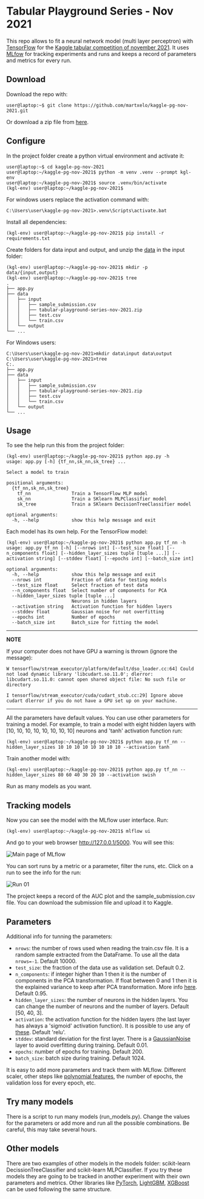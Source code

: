 # Tabular Playground Series - Nov 2021

This repo allows to fit a neural network model (multi layer perceptron) with [TensorFlow](https://www.tensorflow.org/) for the [Kaggle tabular competition of november 2021](https://www.kaggle.com/c/tabular-playground-series-nov-2021/). It uses [MLfow](https://mlflow.org/) for tracking experiments and runs and keeps a record of parameters and metrics for every run.

## Download

Download the repo with:
```
user@laptop:~$ git clone https://github.com/martxelo/kaggle-pg-nov-2021.git
```

Or download a zip file from [here](https://github.com/martxelo/kaggle-pg-nov-2021/archive/refs/heads/main.zip).

## Configure

In the project folder create a python virtual environment and activate it:

```
user@laptop:~$ cd kaggle-pg-nov-2021
user@laptop:~/kaggle-pg-nov-2021$ python -m venv .venv --prompt kgl-env
user@laptop:~/kaggle-pg-nov-2021$ source .venv/bin/activate
(kgl-env) user@laptop:~/kaggle-pg-nov-2021$
```

For windows users replace the activation command with:
```
C:\Users\user\kaggle-pg-nov-2021>.venv\Scripts\activate.bat
```

Install all dependencies:

```
(kgl-env) user@laptop:~/kaggle-pg-nov-2021$ pip install -r requirements.txt
```

Create folders for data input and output, and unzip the [data](https://www.kaggle.com/c/tabular-playground-series-nov-2021/data) in the input folder:

```
(kgl-env) user@laptop:~/kaggle-pg-nov-2021$ mkdir -p data/{input,output}
(kgl-env) user@laptop:~/kaggle-pg-nov-2021$ tree
.
├── app.py
├── data
│   ├── input
│   │   ├── sample_submission.csv
│   │   ├── tabular-playground-series-nov-2021.zip
│   │   ├── test.csv
│   │   └── train.csv
│   └── output
└── ...
```

For Windows users:

```
C:\Users\user\kaggle-pg-nov-2021>mkdir data\input data\output
C:\Users\user\kaggle-pg-nov-2021>tree
C:.
├── app.py
├── data
│   ├── input
│   │   ├── sample_submission.csv
│   │   ├── tabular-playground-series-nov-2021.zip
│   │   ├── test.csv
│   │   └── train.csv
│   └── output
└── ...
```

## Usage

To see the help run this from the project folder:

```
(kgl-env) user@laptop:~/kaggle-pg-nov-2021$ python app.py -h
usage: app.py [-h] {tf_nn,sk_nn,sk_tree} ...

Select a model to train

positional arguments:
  {tf_nn,sk_nn,sk_tree}
    tf_nn               Train a TensorFlow MLP model
    sk_nn               Train a SKlearn MLPClassifier model
    sk_tree             Train a SKlearn DecisionTreeClassifier model

optional arguments:
  -h, --help            show this help message and exit
```

Each model has its own help. For the TensorFlow model:

```
(kgl-env) user@laptop:~/kaggle-pg-nov-2021$ python app.py tf_nn -h
usage: app.py tf_nn [-h] [--nrows int] [--test_size float] [--n_components float] [--hidden_layer_sizes tuple [tuple ...]] [--activation string] [--stddev float] [--epochs int] [--batch_size int]

optional arguments:
  -h, --help            show this help message and exit
  --nrows int           Fraction of data for testing models
  --test_size float     Select fraction of test data
  --n_components float  Select number of components for PCA
  --hidden_layer_sizes tuple [tuple ...]
                        Neurons in hidden layers
  --activation string   Activation function for hidden layers
  --stddev float        Gaussian noise for not overfitting
  --epochs int          Number of epochs
  --batch_size int      Batch_size for fitting the model
```

---
**NOTE**

If your computer does not have GPU a warning is thrown (ignore the message):

```
W tensorflow/stream_executor/platform/default/dso_loader.cc:64] Could not load dynamic library 'libcudart.so.11.0'; dlerror: libcudart.so.11.0: cannot open shared object file: No such file or directory

I tensorflow/stream_executor/cuda/cudart_stub.cc:29] Ignore above cudart dlerror if you do not have a GPU set up on your machine.
```
---

All the parameters have default values. You can use other parameters for training a model. For example, to train a model with eight hidden layers with [10, 10, 10, 10, 10, 10, 10, 10] neurons and 'tanh' activation function run:

```
(kgl-env) user@laptop:~/kaggle-pg-nov-2021$ python app.py tf_nn --hidden_layer_sizes 10 10 10 10 10 10 10 10 --activation tanh
```

Train another model with:

```
(kgl-env) user@laptop:~/kaggle-pg-nov-2021$ python app.py tf_nn --hidden_layer_sizes 80 60 40 30 20 10 --activation swish
```

Run as many models as you want.

## Tracking models

Now you can see the model with the MLflow user interface. Run:

```
(kgl-env) user@laptop:~/kaggle-pg-nov-2021$ mlflow ui
```

And go to your web browser http://127.0.0.1/5000. You will see this:

![Main page of MLflow](/images/main.png)

You can sort runs by a metric or a parameter, filter the runs, etc. Click on a run to see the info for the run:

![Run 01](/images/run01.png)

The project keeps a record of the AUC plot and the sample_submission.csv file. You can download the submission file and upload it to Kaggle.

## Parameters

Additional info for tunning the parameters:

- `nrows`: the number of rows used when reading the train.csv file. It is a random sample extracted from the DataFrame. To use all the data `nrows=-1`. Default 10000.
- `test_size`: the fraction of the data use as validation set. Default 0.2.
- `n_components`: if integer higher than 1 then it is the number of components in the PCA transformation. If float between 0 and 1 then it is the explained variance to keep after PCA transformation. More info [here](https://scikit-learn.org/stable/modules/generated/sklearn.decomposition.PCA.html). Default 0.95.
- `hidden_layer_sizes`: the number of neurons in the hidden layers. You can change the number of neurons and the number of layers. Default [50, 40, 3].
- `activation`: the activation function for the hidden layers (the last layer has always a 'sigmoid' activation function). It is possible to use any of [these](https://www.tensorflow.org/api_docs/python/tf/keras/activations). Default 'relu'.
- `stddev`: standard deviation for the first layer. There is a [GaussianNoise](https://www.tensorflow.org/api_docs/python/tf/keras/layers/GaussianNoise) layer to avoid overfitting during training. Default 0.01.
- `epochs`: number of epochs for training. Default 200.
- `batch_size`: batch size during training. Default 1024.

It is easy to add more parameters and track them with MLflow. Different scaler, other steps like [polynomial features](https://scikit-learn.org/stable/modules/generated/sklearn.preprocessing.PolynomialFeatures.html), the number of epochs, the validation loss for every epoch, etc.

## Try many models

There is a script to run many models (run_models.py). Change the values for the parameters or add more and run all the possible combinations. Be careful, this may take several hours.

## Other models

There are two examples of other models in the models folder: scikit-learn DecissionTreeClassifier and scikit-learn MLPClassifier. If you try these models they are going to be tracked in another experiment with their own parameters and metrics. Other libraries like [PyTorch](https://pytorch.org/), [LightGBM](https://lightgbm.readthedocs.io/en/latest/), [XGBoost](https://xgboost.readthedocs.io/en/stable/) can be used following the same structure.